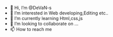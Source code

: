 - 👋 Hi, I’m @DeVaN-s
- 👀 I’m interested in Web developing,Editing etc..
- 🌱 I’m currently learning Html,css,js
- 💞️ I’m looking to collaborate on ...
- 📫 How to reach me 

<!---
DeVaN-s/DeVaN-s is a ✨ special ✨ repository because its `README.md` (this file) appears on your GitHub profile.
You can click the Preview link to take a look at your changes.
--->
